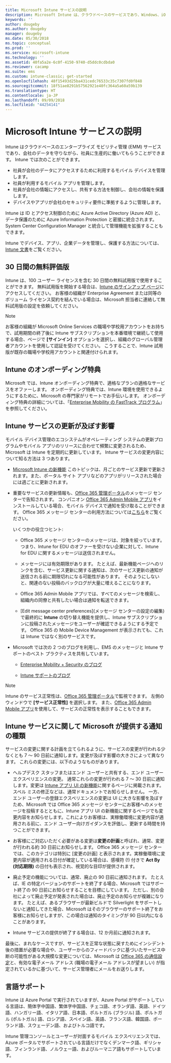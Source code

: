 ```yaml
---
title: Microsoft Intune サービスの説明
description: Microsoft Intune は、クラウドベースのサービスであり、Windows、iOS、Mac OS X、Android、および Windows Mobile デバイスを管理するのに便利です。
keywords: ''
author: dougeby
ms.author: dougeby
manager: dougeby
ms.date: 05/30/2018
ms.topic: conceptual
ms.prod: ''
ms.service: microsoft-intune
ms.technology: ''
ms.assetid: 40fa5a2e-6c0f-4150-9740-d5ddc0cdbda0
ms.reviewer: cacamp
ms.suite: ems
ms.custom: intune-classic; get-started
ms.openlocfilehash: 48f15493d25ba431cedc76533c35c7307fd0f848
ms.sourcegitcommit: 18f51ae8291b57562921e40fc364a5a60a59b139
ms.translationtype: HT
ms.contentlocale: ja-JP
ms.lasthandoff: 09/09/2018
ms.locfileid: "44254141"
---
```

# <a name="microsoft-intune-service-description"></a>Microsoft Intune サービスの説明

Intune はクラウドベースのエンタープライズ モビリティ管理 (EMM) サービスであり、会社のデータを守りながら、社員に生産的に働いてもらうことができます。 Intune では次のことができます。
* 社員が会社のデータにアクセスするために利用するモバイル デバイスを管理します。
* 社員が利用するモバイル アプリを管理します。
* 社員が会社の情報にアクセスし、共有する方法を制御し、会社の情報を保護します。
* デバイスやアプリが会社のセキュリティ要件に準拠するように管理します。

Intune は ID とアクセス制御のために Azure Active Directory (Azure AD) と、データ保護のために Azure Information Protection と密接に統合されます。 System Center Configuration Manager と統合して管理機能を拡張することもできます。

Intune でデバイス、アプリ、企業データを管理し、保護する方法については、[Intune 文書](https://docs.microsoft.com/intune/)をご覧ください。

## <a name="30-day-free-trial"></a>30 日間の無料評価版
Intune は、100 ユーザー ライセンスを含む 30 日間の無料試用版で使用することができます。 無料試用版を開始する場合は、[Intune のサインアップ ページ](https://portal.office.com/Signup/Signup.aspx?OfferId=40BE278A-DFD1-470a-9EF7-9F2596EA7FF9&dl=INTUNE_A&ali=1#0%20)にアクセスしてください。 お客様の組織が Enterprise Agreement または同等のボリューム ライセンス契約を結んでいる場合は、Microsoft 担当者に連絡して無料試用版の設定を依頼してください。

> [!NOTE]
> お客様の組織が Microsoft Online Services の職場や学校用アカウントをお持ちで、試用期間の終了後に Intune サブスクリプションを本番環境で継続して使用する場合、ページで **[サインイン]** オプションを選択し、組織のグローバル管理者アカウントを使用して認証を受けてください。 こうすることで、Intune 試用版が既存の職場や学校用アカウントと関連付けられます。

<!--- For a list of settings that you can set up on mobile devices, see:

-   [Enrolled device management capabilities of Microsoft Intune](introduction-intune.md)

-   [Hybrid mobile device management (MDM) with System Center Configuration Manager and Microsoft Intune](/sccm/mdm/understand/hybrid-mobile-device-management)

For more about System Center Configuration Manager, see [Documentation  for System Center Configuration Manager](/sccm/index).--->
## <a name="intune-onboarding-benefit"></a>Intune のオンボーディング特典
Microsoft では、Intune オンボーディング特典で、適格なプランの適格なサービスをオファーします。 オンボーディング特典では、Intune 環境を使用できるようにするために、Microsoft の専門家がリモートでお手伝いします。 オンボーディング特典の詳細については、「[Enterprise Mobility の FastTrack プログラム](http://go.microsoft.com/fwlink/?LinkId=619281)」を参照してください。


## <a name="learn-how-intune-service-updates-affect-you"></a>Intune サービスの更新が及ぼす影響

モバイル デバイス管理のエコシステムがオペレーティング システムの更新プログラムやモバイル アプリのリリースに合わせて頻繁に変更されるため、Microsoft は Intune を定期的に更新しています。 Intune サービスの変更内容について知る方法は 3 つあります。

- [Microsoft Intune の新機能](whats-new.md) このトピックは、月ごとのサービス更新で更新されます。また、ポータル サイト アプリなどのアプリがリリースされた場合には週ごとに更新されます。

- 重要なサービスの更新情報も、[Office 365 管理ポータル](https://portal.office.com/Admin/Default.aspx)のメッセージ センターで告知されます。 コンパニオン [Office 365 Admin Mobile アプリ](https://support.office.com/article/Office-365-Admin-Mobile-App-e16f6421-2a1a-4142-bf9d-9846600a060a)をインストールしている場合、モバイル デバイスで通知を受け取ることができます。 Office 365 メッセージ センターの利用方法については[こちら](https://support.office.com/client/results?Shownav=true&ns=O365ENTADMIN&version=15&ver=15&HelpID=O365E_MCManageUpdates)をご覧ください。

    いくつかの役立つヒント:

    - Office 365 メッセージ センターのメッセージは、対象を絞っています。 つまり、Intune for EDU のオファーを受けない企業に対して、Intune for EDU に関するメッセージは送信されません。

    - メッセージには有効期限があります。 たとえば、最新機能ページへのリンクを含む、サービス更新に関する通知は、次のサービス更新の通知が送信される前に期限切れになる可能性があります。 そのようにしないと、関連のない投稿のバックログが大量に増えることになります。

    - Office 365 Admin Mobile アプリでは、すべてのメッセージを検索し、組織内の同僚と共有したい場合は通知を転送できます。

    - [Edit message center preferences]\(メッセージ センターの設定の編集\) で最終的に **Intune** の切り替え機能を提供し、Intune サブスクリプションに投稿されたメッセージをユーザーが確認できるようにする予定です。 Office 365 の Mobile Device Management が表示されても、これは Intune ではなく別のサービスです。

- Microsoft では次の 2 つのブログを利用し、EMS のメッセージと Intune サポートのベスト プラクティスを共有しています。

    - [Enterprise Mobility + Security のブログ](https://blogs.technet.microsoft.com/enterprisemobility/)

    - [Intune サポートのブログ](https://blogs.technet.microsoft.com/intunesupport/)

>[!Note]
>Intune のサービス正常性は、[Office 365 管理ポータル](https://portal.office.com/Admin/Default.aspx)で監視できます。 左側のウィンドウで **[サービス正常性]** を選択します。 また、[Office 365 Admin Mobile アプリ](https://support.office.com/article/Office-365-Admin-Mobile-App-e16f6421-2a1a-4142-bf9d-9846600a060a)を使用して、サービスの正常性を表示することもできます。

## <a name="types-of-notices-microsoft-provides-about-the-intune-service"></a>Intune サービスに関して Microsoft が提供する通知の種類

サービスの変更に関する計画を立てられるように、サービスの変更が行われる少なくとも 7 ～ 90 日前に通知します。変更が及ぼす影響の大きさによって異なります。 これらの変更には、以下のようなものがあります。

- ヘルプデスク スタッフまたはエンド ユーザーと共有する、エンド ユーザー エクスペリエンスの変更。 通常これらの変更が行われる 7 ～ 30 日前に通知します。変更は [Intune アプリ UI の新機能](whats-new-app-ui.md)に関するページに掲載されます。 スペル ミスの修正などは、通常ドキュメントでお知らせしません。 一方、エンド ユーザーの登録エクスペリエンスの変更は UI に大きな影響を及ぼすため、Microsoft では Office 365 メッセージ センターにお客様へのメッセージを投稿するとともに、Intune アプリ UI の新機能に関するページでも変更内容をお知らせします。これによりお客様は、実稼働環境に変更内容が適用される前に、エンド ユーザー向けガイダンスを評価し、更新する時間を持つことができます。

- お客様にご対応いただく必要がある変更は**変更の計画**と呼ばれ、通常、変更が行われる約 30 日前にお知らせします。 Office 365 メッセージ センターでは、このカテゴリは特別に [変更の計画] と表示されます。実稼働環境に変更内容が適用される日付が確定している場合は、感嘆符 (!) 付きで **Act By (対応期限)** の日付も表示され、視覚的な目印が提供されます。

- 廃止予定の機能については、通常、廃止の 90 日前に通知されます。 たとえば、IE の特定バージョンのサポートを終了する場合、Microsoft ではサポート終了の 90 日前にお知らせすることを目標にしています。 ただし、別の会社によって廃止予定が発表された場合は、廃止予定のお知らせが複雑になります。 たとえば、あるブラウザーが最新ビルドで Silverlight をサポートしないと通知してきた場合、Microsoft はそのブラウザーのサポート終了をお客様にお知らせしますが、この場合は通知のタイミングが 90 日以内になることがあります。

- Intune サービスの提供が終了する場合は、12 か月前に通知されます。

最後に、まれなケースですが、サービスを正常な状態に戻すためにインシデント後の措置が必要な場合や、ユーザーからのフィードバックに基づいたサービス中断の可能性がある大規模な変更については、Microsoft は [Office 365 の通信設定](https://support.office.com/article/Change-your-contact-preferences-for-communications-from-Microsoft-6f70de1b-a64d-4498-bfbd-be8c83a9c0fc)と、有効な電子メール アドレス (職場の電子メール アドレスが望ましい) が指定されているかに基づいて、サービス管理者にメールをお送りします。  


<!--- ## Choose the management solution that’s right for you
You can set up Intune in several ways to manage and help protect your company's mobile devices and computers (referred to as **devices** in this article).

- **Intune stand-alone configuration.** Use the web-based admin console in Intune to manage devices in your organization. Intune can be used without any on-premises IT infrastructure. If you use Intune with Active Directory Domain Services, you can use domain user accounts that you manage with Domain Services with Intune.

- **Intune with System Center Configuration Manager.** Use the Configuration Manager management console to manage computers and mobile devices in your enterprise. This configuration can help you to manage all your organization’s devices through a single console, the Configuration Manager Admin Console. Configuration Manager supports large numbers of mobile devices, servers, and computers. For more about Configuration Manager, see [Hybrid mobile device management (MDM) with System Center Configuration Manager and Microsoft Intune](/sccm/mdm/understand/hybrid-mobile-device-management). For more help deciding which approach is right for you, see [Choose between Microsoft Intune standalone and hybrid mobile device management with Configuration Manager](/sccm/mdm/understand/choose-between-standalone-intune-and-hybrid-mobile-device-management).--->

## <a name="language-support"></a>言語サポート
Intune は Azure Portal で実行されていますが、Azure Portal がサポートしている言語は、簡体字中国語、繁体字中国語、チェコ語、オランダ語、英語、ドイツ語、ハンガリー語、イタリア語、日本語、ポルトガル (ブラジル) 語、ポルトガル (ポルトガル) 語、ロシア語、スペイン語、英語、フランス語、韓国語、ポーランド語、スウェーデン語、およびトルコ語です。

Intune 管理コンソールとユーザーが対面するモバイル エクスペリエンスでは、Azure ポータルでサポートされている言語だけでなくデンマーク語、ギリシャ語、フィンランド語、ノルウェー語、およびルーマニア語もサポートしています。

<!--- ## Learn more about Intune
Use these resources to learn more about Intune:

- The [Microsoft Intune Trust Center](https://www.microsoft.com/server-cloud/products/intune-trust-center/) provides information about the security, privacy, and compliance practices of Intune, and it describes some of Intune's certifications.

- [Enrolled device management capabilities of Microsoft Intune](introduction-intune.md)--->
